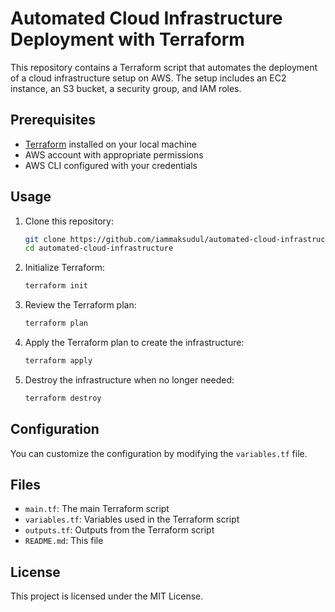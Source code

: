 # Automated Cloud Infrastructure Deployment with Terraform

This repository contains a Terraform script that automates the deployment of a cloud infrastructure setup on AWS. The setup includes an EC2 instance, an S3 bucket, a security group, and IAM roles.

## Prerequisites

- [Terraform](https://www.terraform.io/downloads.html) installed on your local machine
- AWS account with appropriate permissions
- AWS CLI configured with your credentials

## Usage

1. Clone this repository:
    ```sh
    git clone https://github.com/iammaksudul/automated-cloud-infrastructure.git
    cd automated-cloud-infrastructure
    ```

2. Initialize Terraform:
    ```sh
    terraform init
    ```

3. Review the Terraform plan:
    ```sh
    terraform plan
    ```

4. Apply the Terraform plan to create the infrastructure:
    ```sh
    terraform apply
    ```

5. Destroy the infrastructure when no longer needed:
    ```sh
    terraform destroy
    ```

## Configuration

You can customize the configuration by modifying the `variables.tf` file.

## Files

- `main.tf`: The main Terraform script
- `variables.tf`: Variables used in the Terraform script
- `outputs.tf`: Outputs from the Terraform script
- `README.md`: This file

## License

This project is licensed under the MIT License.